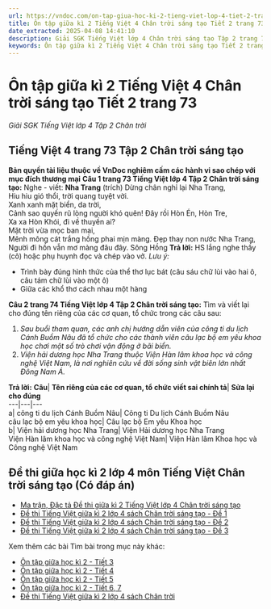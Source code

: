 ```yaml
---
url: https://vndoc.com/on-tap-giua-hoc-ki-2-tieng-viet-lop-4-tiet-2-trang-73-chan-troi-sang-tao-300748
title: Ôn tập giữa kì 2 Tiếng Việt 4 Chân trời sáng tạo Tiết 2 trang 73 - Giải SGK Tiếng Việt lớp 4 Tập 2 Chân trời - VnDoc.com
date_extracted: 2025-04-08 14:41:10
description: Giải SGK Tiếng Việt lớp 4 Chân trời sáng tạo Tập 2 trang 73 được biên soạn nhằm giúp các em HS đạt kết quả tốt trong quá trình làm bài tập và học tập môn Tiếng Việt lớp 4.
keywords: Ôn tập giữa kì 2 Tiếng Việt 4 Chân trời sáng tạo Tiết 2 trang 73,ôn tập giữa học kì 2 lớp 4 tiết 2,ôn tập giữa học kì 2 lớp 4 chân trời sáng tạo,nghe viết nha trang lớp 4,tiếng việt lớp 4 ôn tập giữa học kì 2,Ôn tập giữa học kì 2 Tiếng Việt lớp 4,Giải bài tập SGK Tiếng Việt 4 tập 2,Giải bài tập SGK Tiếng Việt 4 tập 2 trang 73,để học tốt tiếng việt 4,lời giải hay tiếng việt lớp 4,giải bài tập tiếng việt lớp 4,tiếng việt lớp 4,sgk tiếng việt 4 tập 2,soạn bài lớp 4
---
```


# Ôn tập giữa kì 2 Tiếng Việt 4 Chân trời sáng tạo Tiết 2 trang 73
 _Giải SGK Tiếng Việt lớp 4 Tập 2 Chân trời_
## **Tiếng Việt 4 trang 73 Tập 2 Chân trời sáng tạo**
**Bản quyền tài liệu thuộc về VnDoc nghiêm cấm các hành vi sao chép với mục đích thương mại**
**Câu 1 trang 73 Tiếng Việt lớp 4 Tập 2 Chân trời sáng tạo:** Nghe - viết:
**Nha Trang**
\(trích\)
Dừng chân nghỉ lại Nha Trang,  
Hiu hiu gió thổi, trời quang tuyệt vời.  
Xanh xanh mặt biển, da trời,  
Cảnh sao quyến rũ lòng người khó quên\!
Đây rồi Hòn Én, Hòn Tre,  
Xa xa Hòn Khói, đi về thuyền ai?  
Mặt trời vừa mọc ban mai,  
Mênh mông cát trắng hồng phai mịn màng.
Đẹp thay non nước Nha Trang,  
Người đi hồn vẫn mơ màng đâu đây.
Sông Hồng
**Trả lời:**
HS lắng nghe thầy \(cô\) hoặc phụ huynh đọc và chép vào vở.
_Lưu ý:_
  * Trình bày đúng hình thức của thể thơ lục bát \(câu sáu chữ lùi vào hai ô, câu tám chữ lùi vào một ô\)
  * Giữa các khổ thơ cách nhau một hàng

**Câu 2 trang 74 Tiếng Việt lớp 4 Tập 2 Chân trời sáng tạo:** Tìm và viết lại cho đúng tên riêng của các cơ quan, tổ chức trong các câu sau:
  1. _Sau buổi tham quan, các anh chị hướng dẫn viên của công ti du lịch Cánh Buồm Nâu đã tổ chức cho các thành viên câu lạc bộ em yêu khoa học chơi một số trò chơi vận động ở bãi biển._
  2. _Viện hải dương học Nha Trang thuộc Viện Hàn lâm khoa học và công nghệ Việt Nam, là nơi nghiên cứu về đời sống sinh vật biên lớn nhất Đông Nam Á._

**Trả lời:**
**Câu**| **Tên riêng của các cơ quan, tổ chức viết sai chính tả**| **Sửa lại cho đúng**  
---|---|---  
a| công ti du lịch Cánh Buồm Nâu| Công ti Du lịch Cánh Buồm Nâu  
câu lạc bộ em yêu khoa học| Câu lạc bộ Em yêu Khoa học  
b| Viện hải dương học Nha Trang| Viện Hải dương học Nha Trang  
Viện Hàn lâm khoa học và công nghệ Việt Nam| Viện Hàn lâm Khoa học và Công nghệ Việt Nam  
## **Đề thi giữa học kì 2 lớp 4 môn Tiếng Việt Chân trời sáng tạo \(Có đáp án\)**
  * [Ma trận, Đặc tả Đề thi giữa kì 2 Tiếng Việt lớp 4 Chân trời sáng tạo](<https://vndoc.com/ma-tran-dac-ta-de-thi-giua-ki-2-tieng-viet-lop-4-chan-troi-sang-tao-315042>)
  * [Đề thi Tiếng Việt giữa kì 2 lớp 4 sách Chân trời sáng tạo - Đề 1](<https://vndoc.com/de-thi-tieng-viet-giua-ki-2-lop-4-sach-chan-troi-sang-tao-de-1-315379>)
  * [Đề thi Tiếng Việt giữa kì 2 lớp 4 sách Chân trời sáng tạo - Đề 2](<https://vndoc.com/de-thi-tieng-viet-giua-ki-2-lop-4-sach-chan-troi-sang-tao-de-2-315526>)
  * [Đề thi Tiếng Việt giữa kì 2 lớp 4 sách Chân trời sáng tạo - Đề 3](<https://vndoc.com/de-thi-tieng-viet-giua-ki-2-lop-4-sach-chan-troi-sang-tao-de-3-317133>)

Xem thêm các bài Tìm bài trong mục này khác:
  * [Ôn tập giữa học kì 2 - Tiết 3](</on-tap-giua-hoc-ki-2-tieng-viet-lop-4-tiet-3-trang-74-chan-troi-sang-tao-300752>)
  * [Ôn tập giữa học kì 2 - Tiết 4](</on-tap-giua-hoc-ki-2-tieng-viet-lop-4-tiet-4-trang-75-chan-troi-sang-tao-300754>)
  * [Ôn tập giữa học kì 2 - Tiết 5](</on-tap-giua-hoc-ki-2-tieng-viet-lop-4-tiet-5-trang-75-chan-troi-sang-tao-300757>)
  * [Ôn tập giữa học kì 2 - Tiết 6, 7](</on-tap-giua-hoc-ki-2-tieng-viet-lop-4-tiet-6-va-7-trang-76-chan-troi-sang-tao-300759>)
  * [Đề thi Tiếng Việt giữa kì 2 lớp 4 sách Chân trời](<https://vndoc.com/de-thi-giua-ki-2-lop-4-mon-tieng-viet-sach-chan-troi-sang-tao>)

